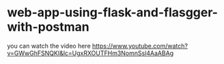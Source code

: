 # web-app-using-flask-and-flasgger-with-postman
you can watch the video here https://www.youtube.com/watch?v=GWwGhFSNQKI&lc=UgxRXOUTFHm3NomnSsl4AaABAg
